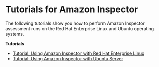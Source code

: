 # Tutorials for Amazon Inspector<a name="inspector_tutorials"></a>

The following tutorials show you how to perform Amazon Inspector assessment runs on the Red Hat Enterprise Linux and Ubuntu operating systems\.

**Tutorials**
+ [Tutorial: Using Amazon Inspector with Red Hat Enterprise Linux](inspector_walkthrough.md)
+ [Tutorial: Using Amazon Inspector with Ubuntu Server](inspector_walkthrough_ubuntu.md)
